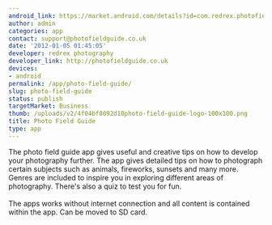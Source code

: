 ```yaml
---
android_link: https://market.android.com/details?id=com.redrex.photofieldguide
author: admin
categories: app
contact: support@photofieldguide.co.uk
date: '2012-01-05 01:45:05'
developer: redrex photography
developer_link: http://photofieldguide.co.uk
devices: 
- android
permalink: /app/photo-field-guide/
slug: photo-field-guide
status: publish
targetMarket: Business
thumb: /uploads/v2/4f04bf0092d10photo-field-guide-logo-100x100.png
title: Photo Field Guide
type: app
---
```


The photo field guide app gives useful and creative tips on how to develop your photography further. The app gives detailed tips on how to photograph certain subjects such as animals, fireworks, sunsets and many more. Genres are included to inspire you in exploring different areas of photography. There's also a quiz to test you for fun.<br />
<br />
The apps works without internet connection and all content is contained within the app. Can be moved to SD card.